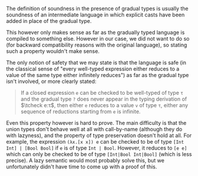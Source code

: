 The definition of soundness in the presence of gradual types is usually the
soundness of an intermediate language in which explicit casts have been added
in place of the gradual type.

This however only makes sense as far as the gradually typed language is
compiled to something else.
However in our case, we did not want to do so (for backward compatibility
reasons with the original language), so stating such a property wouldn't make
sense.

The only notion of safety that we may state is that the language is safe (in
the classical sense of "every well-typed expression either reduces to a value
of the same type either infinitely reduces") as far as the gradual type isn't
involved, or more clearly stated:

> If a closed expression `e` can be checked to be well-typed of type `τ` and
> the gradual type `?` does never appear in the typing derivation of
> $\tcheck e:τ$, then either `e` reduces to a value `v` of type `τ`, either
> any sequence of reductions starting from `e` is infinite.

Even this property however is hard to prove.
The main difficulty is that the union types don't behave well at all with
call-by-name (although they do with lazyness), and the property of type
preservation doesn't hold at all.
For example, the expression `(λx.[x x]) e` can be checked to be of type
`[Int Int] | [Bool Bool]` if `e` is of type `Int | Bool`.
However, it reduces to `[e e]` which can only be checked to be of type
`[Int|Bool Int|Bool]` (which is less precise).
A lazy semantic would most probably solve this, but we unfortunately didn't
have time to come up with a proof of this.

